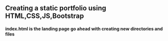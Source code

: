 ## Creating a static portfolio using HTML,CSS,JS,Bootstrap 
#### index.html is the landing page go ahead with creating new directories and files
